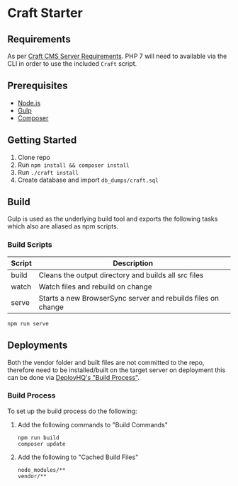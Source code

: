 # Craft Starter

## Requirements

As per [Craft CMS Server Requirements](https://github.com/craftcms/docs/blob/v3/en/requirements.md). PHP 7 will need to available via the CLI in order to use the included `Craft` script.

## Prerequisites

- [Node.js](https://nodejs.org/en/)
- [Gulp](https://github.com/gulpjs/gulp)
- [Composer](https://getcomposer.org/)

## Getting Started

1. Clone repo
2. Run `npm install && composer install`
3. Run `./craft install`
4. Create database and import `db_dumps/craft.sql`

## Build

Gulp is used as the underlying build tool and exports the following tasks which also are aliased as npm scripts.

### Build Scripts

| Script | Description                                                  |
|--------|--------------------------------------------------------------|
| build  | Cleans the output directory and builds all src files         |
| watch  | Watch files and rebuild on change                            |
| serve  | Starts a new BrowserSync server and rebuilds files on change |

```
npm run serve
```

## Deployments

Both the vendor folder and built files are not committed to the repo, therefore need to be installed/built on the target server on deployment this can be done via [DeployHQ's "Build Process"](https://www.deployhq.com/support/manual/deployhq-build).

### Build Process

To set up the build process do the following:

1. Add the following commands to "Build Commands"
	
	```
	npm run build
	composer update
	```

2. Add the following to "Cached Build Files"

	```
	node_modules/**
	vendor/**
	```
